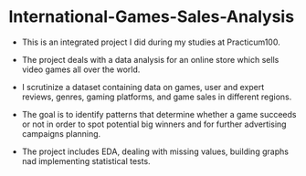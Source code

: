 # International-Games-Sales-Analysis

- This is an integrated project I did during my studies at Practicum100.

- The project deals with a data analysis for an online store which sells video games all over the world.

- I scrutinize a dataset containing data on games, user and expert reviews, genres, gaming platforms, and game sales in different regions. 

- The goal is to identify patterns that determine whether a game succeeds or not in order to spot potential big winners and for further advertising campaigns planning.

- The project includes EDA, dealing with missing values, building graphs nad implementing statistical tests.
